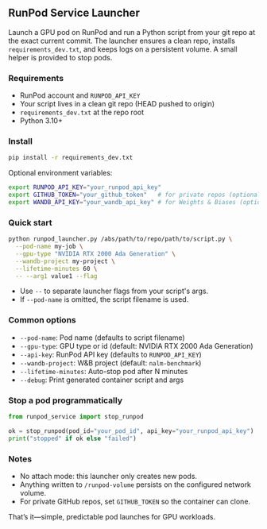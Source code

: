 ## RunPod Service Launcher

Launch a GPU pod on RunPod and run a Python script from your git repo at the exact current commit. The launcher ensures a clean repo, installs `requirements_dev.txt`, and keeps logs on a persistent volume. A small helper is provided to stop pods.

### Requirements
- RunPod account and `RUNPOD_API_KEY`
- Your script lives in a clean git repo (HEAD pushed to origin)
- `requirements_dev.txt` at the repo root
- Python 3.10+

### Install
```bash
pip install -r requirements_dev.txt
```
Optional environment variables:
```bash
export RUNPOD_API_KEY="your_runpod_api_key"
export GITHUB_TOKEN="your_github_token"   # for private repos (optional)
export WANDB_API_KEY="your_wandb_api_key" # for Weights & Biases (optional)
```

### Quick start
```bash
python runpod_launcher.py /abs/path/to/repo/path/to/script.py \
  --pod-name my-job \
  --gpu-type "NVIDIA RTX 2000 Ada Generation" \
  --wandb-project my-project \
  --lifetime-minutes 60 \
  -- --arg1 value1 --flag
```
- Use `--` to separate launcher flags from your script's args.
- If `--pod-name` is omitted, the script filename is used.

### Common options
- `--pod-name`: Pod name (defaults to script filename)
- `--gpu-type`: GPU type or id (default: NVIDIA RTX 2000 Ada Generation)
- `--api-key`: RunPod API key (defaults to `RUNPOD_API_KEY`)
- `--wandb-project`: W&B project (default: `nalm-benchmark`)
- `--lifetime-minutes`: Auto-stop pod after N minutes
- `--debug`: Print generated container script and args

### Stop a pod programmatically
```python
from runpod_service import stop_runpod

ok = stop_runpod(pod_id="your_pod_id", api_key="your_runpod_api_key")
print("stopped" if ok else "failed")
```

### Notes
- No attach mode: this launcher only creates new pods.
- Anything written to `/runpod-volume` persists on the configured network volume.
- For private GitHub repos, set `GITHUB_TOKEN` so the container can clone.

That’s it—simple, predictable pod launches for GPU workloads.
